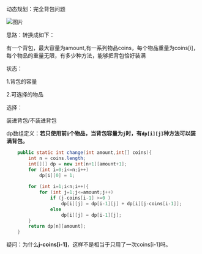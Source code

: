 动态规划：完全背包问题

![图片](https://mmbiz.qpic.cn/sz_mmbiz_jpg/gibkIz0MVqdHoaEqAyTK5MZLdRia4f8TbwNQb7fZjwicAoF3d7J7EPJibQJm0sYDX0R1MxK1pnP9LGMTpTUic2vzfFw/640?wx_fmt=jpeg&tp=webp&wxfrom=5&wx_lazy=1&wx_co=1)

思路：转换成如下：

有一个背包，最大容量为amount,有一系列物品coins，每个物品重量为coins[i]，每个物品的重量无限，有多少种方法，能够把背包恰好装满

状态：

1.背包的容量

2.可选择的物品

选择：

装进背包/不装进背包

dp数组定义：**若只使用前`i`个物品，当背包容量为`j`时，有`dp[i][j]`种方法可以装满背包。**

```java
    public static int change(int amount,int[] coins){
        int n = coins.length;
        int[][] dp = new int[n+1][amount+1];
        for (int i=0;i<=n;i++)
            dp[i][0] = 1;
        
        for (int i=1;i<n;i++){
            for (int j=1;j<=amount;j++)
                if (j-coins[i-1] >=0 )
                    dp[i][j] = dp[i-1][j] + dp[i][j-coins[i-1]];
                else 
                    dp[i][j] = dp[i-1][j];
        }
        return dp[n][amount];
    }
```

疑问：为什么**j-coins[i-1]**，这样不是相当于只用了一次coins[i-1]吗。

